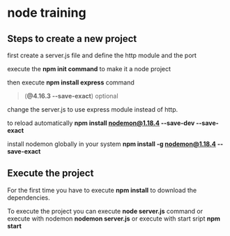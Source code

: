 # node training

## Steps to create a new project

first create a server.js file and define the http module and the port

execute the **npm init command** to make it a node project

then execute **npm install express** command 
> (**@4.16.3 --save-exact**) optional

change the server.js to use express module instead of http.

to reload automatically **npm install nodemon@1.18.4 --save-dev --save-exact**

install nodemon globally in your system **npm install -g nodemon@1.18.4 --save-exact**

## Execute the project

For the first time you have to execute **npm install** to download the dependencies.

To execute the project you can execute **node server.js** command
or execute with nodemon **nodemon server.js**
or execute with start sript **npm start**